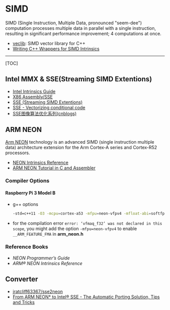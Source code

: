 # SIMD

SIMD (Single Instruction, Multiple Data, pronounced "seem-dee") computation processes multiple data in parallel with a single instruction, resulting in significant performance improvement; 4 computations at once.

* [veclib](https://github.com/nadult/veclib): SIMD vector library for C++
* [Writing C++ Wrappers for SIMD Intrinsics](https://johanmabille.github.io/blog/2014/10/09/writing-c-plus-plus-wrappers-for-simd-intrinsics-1/)

-----

[TOC]

## Intel MMX & SSE(Streaming SIMD Extentions)

* [Intel Intrinsics Guide](https://software.intel.com/sites/landingpage/IntrinsicsGuide/)
* [X86 Assembly/SSE](https://en.wikibooks.org/wiki/X86_Assembly/SSE)
* [SSE (Streaming SIMD Extentions)](http://www.songho.ca/misc/sse/sse.html)
* [SSE - Vectorizing conditional code](https://felix.abecassis.me/2012/08/sse-vectorizing-conditional-code/)
* [SSE图像算法优化系列(cnblogs)](https://www.cnblogs.com/Imageshop/category/334067.html)

## ARM NEON

[Arm NEON](https://developer.arm.com/technologies/neon) technology is an advanced SIMD (single instruction multiple data) architecture extension for the Arm Cortex-A series and Cortex-R52 processors.

* [NEON Intrinsics Reference](https://developer.arm.com/technologies/neon/intrinsics)
* [ARM NEON Tutorial in C and Assembler](https://www.cnx-software.com/2011/11/27/arm-neon-tutorial-in-c-and-assembler/)

### Compiler Options

#### Raspberry Pi 3 Model B
* g++ options
  ```bash
  -std=c++11 -O3 -mcpu=cortex-a53 -mfpu=neon-vfpv4 -mfloat-abi=softfp -ffast-math
  ```
* for the compilation error `error: ‘vfmaq_f32’ was not declared in this scope`, you might add the option `-mfpu=neon-vfpv4` to enable `__ARM_FEATURE_FMA` in **arm_neon.h**

### Reference Books
* *NEON Programmer’s Guide*
* *ARM® NEON Intrinsics Reference*


## Converter

* [jratcliff63367/sse2neon](https://github.com/jratcliff63367/sse2neon)
* [From ARM NEON* to Intel® SSE - The Automatic Porting Solution, Tips and Tricks](https://software.intel.com/en-us/articles/from-arm-neon-to-intel-sse-the-automatic-porting-solution-tips-and-tricks)
